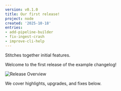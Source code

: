 ```yaml
---
version: v0.1.0
title: Our first release!
project: node
created: '2025-10-18'
entries:
- add-pipeline-builder
- fix-ingest-crash
- improve-cli-help
---
```


Stitches together initial features.

Welcome to the first release of the example changelog!

![Release Overview](images/release-overview.png)

We cover highlights, upgrades, and fixes below.
